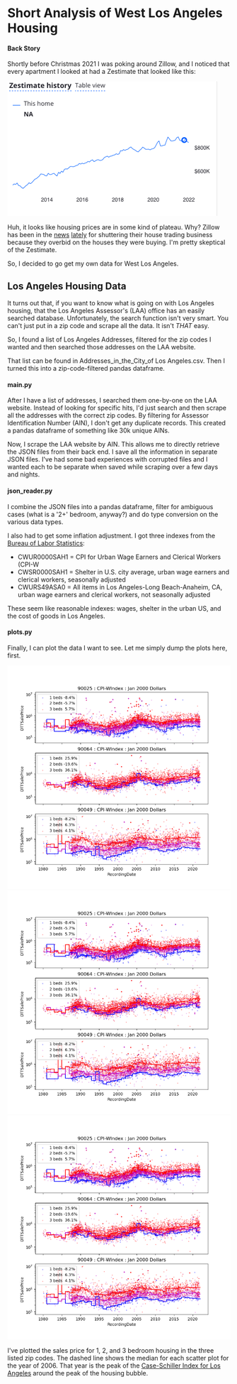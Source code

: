 # Short Analysis of West Los Angeles Housing

#### Back Story

Shortly before Christmas 2021 I was poking around Zillow, and I noticed
that every apartment I looked at had a Zestimate that looked like this:

![Zillow Example](resources/zillow_example.png?raw=true "A Zestimate")

Huh, it looks like housing prices are in some kind of plateau.  Why?
Zillow has been in the [news](https://www.cnn.com/2021/11/09/tech/zillow-ibuying-home-zestimate/index.html)
[lately](https://podcasts.apple.com/au/podcast/is-zillow-really-buying-all-the-houses/id1346207297?i=1000542271091)
for shuttering their house trading business because they overbid on
the houses they were buying.  I'm pretty skeptical of the Zestimate.

So, I decided to go get my own data for West Los Angeles.

## Los Angeles Housing Data

It turns out that, if you want to know what is going on with 
Los Angeles  housing, that the Los Angeles Assessor's (LAA) office
has an easily searched database.  Unfortunately, the search function
isn't very smart.  You can't just put in a zip code and scrape all 
the data. It isn't *THAT* easy.

So, I found a list of Los Angeles Addresses, filtered for the zip 
codes I wanted and then searched those addresses on the LAA website.

That list can be found in Addresses_in_the_City_of Los Angeles.csv.
Then I turned this into a zip-code-filtered pandas dataframe.

#### __main__.py
After I have a list of addresses, I searched them one-by-one on the 
LAA website.  Instead of looking for specific hits, I'd just search
and then scrape all the addresses with the correct zip codes.  By
filtering for Assessor Identification Number (AIN), I don't get any
duplicate records.
This created a pandas dataframe of something like 30k unique AINs.

Now, I scrape the LAA website by AIN.  This allows me to directly
retrieve the JSON files from their back end.  I save all the information
in separate JSON files.  I've had some bad experiences with corrupted
files and I wanted each to be separate when saved while scraping
over a few days and nights.

#### json_reader.py

I combine the JSON files into a pandas dataframe, filter for 
ambiguous cases (what is a '2+' bedroom, anyway?) and do type
conversion on the various data types.

I also had to get some inflation adjustment.  I got three indexes from
the [Bureau of Labor Statistics](https://data.bls.gov/pdq/SurveyOutputServlet):

- CWUR0000SAH1 = CPI for Urban Wage Earners and Clerical Workers (CPI-W
- CWSR0000SAH1 = Shelter in U.S. city average, urban wage earners and clerical workers, seasonally adjusted
- CWURS49ASA0 = All items in Los Angeles-Long Beach-Anaheim, CA, urban wage earners and clerical workers, not seasonally adjusted

These seem like reasonable indexes: wages, shelter in the urban US, and
the cost of goods in Los Angeles.

#### plots.py

Finally, I can plot the data I want to see.  Let me simply dump the plots
here, first.

![CPIW](resources/zipcode_CPIW.png?raw=true "CPI-W")
![UrbanShelter](resources/zipcode_CPIW.png?raw=true "Urban Shelter")
![LAGoods](resources/zipcode_CPIW.png?raw=true "LA Goods")

I've plotted the sales price for 1, 2, and 3 bedroom housing in the 
three listed zip codes.  The dashed line shows the median for each
scatter plot for the year of 2006.  That year is the peak of the 
[Case-Schiller Index for Los Angeles](https://fred.stlouisfed.org/series/LXXRSA)
around the peak of the housing bubble.
